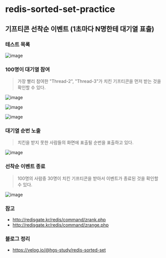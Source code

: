 # redis-sorted-set-practice

## 기프티콘 선착순 이벤트 (1초마다 N명한테 대기열 표출)
### 테스트 목록

![image](https://user-images.githubusercontent.com/76584547/166141916-32a4eaf5-fb94-42e5-85ee-803caf2aa71b.png)


### 100명이 대기열 참여
> 가장 빨리 참여한 "Thread-2", "Thread-3"가 치킨 기프티콘을 먼저 받는 것을 확인할 수 있다.

![image](https://user-images.githubusercontent.com/76584547/166142550-8ac6666d-b0bc-4c5d-878f-593d08e0b7c8.png)

![image](https://user-images.githubusercontent.com/76584547/166142561-eb93bff1-5301-4875-97dc-bbd8b54d53cc.png)

![image](https://user-images.githubusercontent.com/76584547/166142577-a081f3c5-99d6-4fc2-8daf-82a4242008b4.png)


### 대기열 순번 노출
> 치킨을 받지 못한 사람들의 화면에 표출될 순번을 표출하고 있다.

![image](https://user-images.githubusercontent.com/76584547/166142606-9130ab84-a8ca-48a1-9455-afe27f8499bb.png)


### 선착순 이벤트 종료
> 100명의 사람중 30명이 치킨 기프티콘을 받아서 이벤트가 종료된 것을 확인할 수 있다.

![image](https://user-images.githubusercontent.com/76584547/166142647-318c2d27-ba52-469f-b44c-19920386bfa1.png)


### 참고
+ http://redisgate.kr/redis/command/zrank.php
+ http://redisgate.kr/redis/command/zrange.php

### 블로그 정리
+ https://velog.io/@hgs-study/redis-sorted-set
